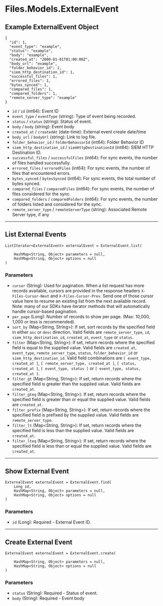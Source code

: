 # Files.Models.ExternalEvent

## Example ExternalEvent Object

```
{
  "id": 1,
  "event_type": "example",
  "status": "example",
  "body": "example",
  "created_at": "2000-01-01T01:00:00Z",
  "body_url": "example",
  "folder_behavior_id": 1,
  "siem_http_destination_id": 1,
  "successful_files": 1,
  "errored_files": 1,
  "bytes_synced": 1,
  "compared_files": 1,
  "compared_folders": 1,
  "remote_server_type": "example"
}
```

* `id` / `id`  (int64): Event ID
* `event_type` / `eventType`  (string): Type of event being recorded.
* `status` / `status`  (string): Status of event.
* `body` / `body`  (string): Event body
* `created_at` / `createdAt`  (date-time): External event create date/time
* `body_url` / `bodyUrl`  (string): Link to log file.
* `folder_behavior_id` / `folderBehaviorId`  (int64): Folder Behavior ID
* `siem_http_destination_id` / `siemHttpDestinationId`  (int64): SIEM HTTP Destination ID.
* `successful_files` / `successfulFiles`  (int64): For sync events, the number of files handled successfully.
* `errored_files` / `erroredFiles`  (int64): For sync events, the number of files that encountered errors.
* `bytes_synced` / `bytesSynced`  (int64): For sync events, the total number of bytes synced.
* `compared_files` / `comparedFiles`  (int64): For sync events, the number of files considered for the sync.
* `compared_folders` / `comparedFolders`  (int64): For sync events, the number of folders listed and considered for the sync.
* `remote_server_type` / `remoteServerType`  (string): Associated Remote Server type, if any


---

## List External Events

```
ListIterator<ExternalEvent> externalEvent = ExternalEvent.list(
    
    HashMap<String, Object> parameters = null,
    HashMap<String, Object> options = null
)
```

### Parameters

* `cursor` (String): Used for pagination.  When a list request has more records available, cursors are provided in the response headers `X-Files-Cursor-Next` and `X-Files-Cursor-Prev`.  Send one of those cursor value here to resume an existing list from the next available record.  Note: many of our SDKs have iterator methods that will automatically handle cursor-based pagination.
* `per_page` (Long): Number of records to show per page.  (Max: 10,000, 1,000 or less is recommended).
* `sort_by` (Map<String, String>): If set, sort records by the specified field in either `asc` or `desc` direction. Valid fields are `remote_server_type`, `id`, `siem_http_destination_id`, `created_at`, `event_type` or `status`.
* `filter` (Map<String, String>): If set, return records where the specified field is equal to the supplied value. Valid fields are `created_at`, `event_type`, `remote_server_type`, `status`, `folder_behavior_id` or `siem_http_destination_id`. Valid field combinations are `[ event_type, created_at ]`, `[ remote_server_type, created_at ]`, `[ status, created_at ]`, `[ event_type, status ]` or `[ event_type, status, created_at ]`.
* `filter_gt` (Map<String, String>): If set, return records where the specified field is greater than the supplied value. Valid fields are `created_at`.
* `filter_gteq` (Map<String, String>): If set, return records where the specified field is greater than or equal the supplied value. Valid fields are `created_at`.
* `filter_prefix` (Map<String, String>): If set, return records where the specified field is prefixed by the supplied value. Valid fields are `remote_server_type`.
* `filter_lt` (Map<String, String>): If set, return records where the specified field is less than the supplied value. Valid fields are `created_at`.
* `filter_lteq` (Map<String, String>): If set, return records where the specified field is less than or equal the supplied value. Valid fields are `created_at`.


---

## Show External Event

```
ExternalEvent externalEvent = ExternalEvent.find(
    Long id, 
    HashMap<String, Object> parameters = null,
    HashMap<String, Object> options = null
)
```

### Parameters

* `id` (Long): Required - External Event ID.


---

## Create External Event

```
ExternalEvent externalEvent = ExternalEvent.create(
    
    HashMap<String, Object> parameters = null,
    HashMap<String, Object> options = null
)
```

### Parameters

* `status` (String): Required - Status of event.
* `body` (String): Required - Event body
